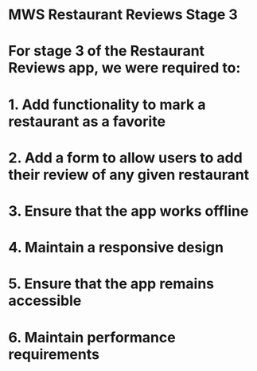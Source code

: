 # MWS Restaurant Reviews Stage 3

# For stage 3 of the Restaurant Reviews app, we were required to:

# 1. Add functionality to mark a restaurant as a favorite

# 2. Add a form to allow users to add their review of any given restaurant

# 3. Ensure that the app works offline

# 4. Maintain a responsive design

# 5. Ensure that the app remains accessible

# 6. Maintain performance requirements